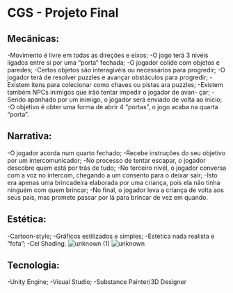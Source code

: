# CGS - Projeto Final
## Mecânicas:
-Movimento é livre em todas as direções e eixos;
-O jogo terá 3 nivéis ligados entre si por uma “porta” fechada;
-O jogador colide com objetos e paredes;
-Certos objetos são interagivéis ou necessários para progredir;
-O jogador terá de resolver puzzles e avançar obstáculos para progredir;
-Existem itens para colecionar como chaves ou pistas ara puzzles;
-Existem também NPCs inimigos que irão tentar impedir o jogador de avan-
çar;
-Sendo apanhado por um inimigo, o jogador será enviado de volta ao inicio;
-O objetivo é obter uma forma de abrir 4 “portas”, o jogo acaba na quarta 
“porta”.

## Narrativa:
-O jogador acorda num quarto fechado;
-Recebe instruções do seu objetivo por um intercomunicador;
-No processo de tentar escapar, o jogador descobre quem está por trás de 
tudo;
-No terceiro nivél, o jogador conversa com a voz no intercom, chegando a 
um consento para o deixar sair;
-Isto era apenas uma brincadeira elaborada por uma criança, pois ela não 
tinha ninguém com quem brincar;
-No final, o jogador leva a criança de volta aos seus pais, mas promete 
passar por lá para brincar de vez em quando.


## Estética:
-Cartoon-style;
-Gráficos estilizados e simples;
-Estética nada realista e “fofa”;
-Cel Shading.
![unknown (1)](https://user-images.githubusercontent.com/73597716/165636454-eeadf423-d78c-49ce-913a-05b9800229fd.png)
![unknown](https://user-images.githubusercontent.com/73597716/165636505-3e0b6d32-76fb-49f9-be4b-e1e3df5a3185.png)

## Tecnologia:
-Unity Engine;
-Visual Studio;
-Substance Painter/3D Designer
